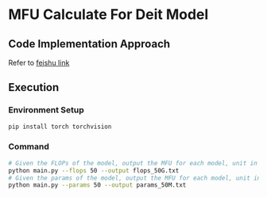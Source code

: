 # MFU Calculate For Deit Model

## Code Implementation Approach
Refer to [feishu link](https://kadxsrk5f5d.feishu.cn/wiki/YSoZwjxMNifjjdkLZzFc1dnQn0e?from=from_copylink)

## Execution

### Environment Setup
```bash
pip install torch torchvision
```

### Command
```bash
# Given the FLOPs of the model, output the MFU for each model, unit in MACs  
python main.py --flops 50 --output flops_50G.txt
# Given the params of the model, output the MFU for each model, unit in M
python main.py --params 50 --output params_50M.txt
```